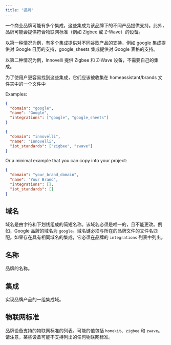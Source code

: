 ```yaml
---
title: "品牌"
---
```


一个商业品牌可能有多个集成，这些集成为该品牌下的不同产品提供支持。此外，品牌可能会提供符合物联网标准（例如 Zigbee 或 Z-Wave）的设备。

以第一种情况为例，有多个集成提供对不同谷歌产品的支持，例如 google 集成提供对 Google 日历的支持，google_sheets 集成提供对 Google 表格的支持。

以第二种情况为例，Innovelli 提供 Zigbee 和 Z-Wave 设备，不需要自己的集成。

为了使用户更容易找到这些集成，它们应该被收集在 homeassistant/brands 文件夹中的一个文件中

Examples:
```json
{
  "domain": "google",
  "name": "Google",
  "integrations": ["google", "google_sheets"]
}
```

```json
{
  "domain": "innovelli",
  "name": "Innovelli",
  "iot_standards": ["zigbee", "zwave"]
}
```

Or a minimal example that you can copy into your project:

```json
{
  "domain": "your_brand_domain",
  "name": "Your Brand",
  "integrations": [],
  "iot_standards": []
}
```

## 域名

域名是由字符和下划线组成的简短名称。该域名必须是唯一的，且不能更改。例如，Google 品牌的域名为 `google`。域名键必须与所在的品牌文件的文件名匹配。如果存在具有相同域名的集成，它必须在品牌的 `integrations` 列表中列出。

## 名称

品牌的名称。

## 集成

实现品牌产品的一组集成域。

## 物联网标准

品牌设备支持的物联网标准的列表。可能的值包括 `homekit`、`zigbee` 和 `zwave`。请注意，某些设备可能不支持列出的任何物联网标准。
